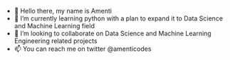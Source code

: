 - 👋 Hello there, my name is Amenti
- 🌱 I’m currently learning python with a plan to expand it to Data Science and Machine Learning field
- 💞️ I’m looking to collaborate on Data Science and Machine Learning Engineering related projects
- 📫 You can reach me on twitter @amenticodes

<!---
amentibonja/amentibonja is a ✨ special ✨ repository because its `README.md` (this file) appears on your GitHub profile.
You can click the Preview link to take a look at your changes.
--->
